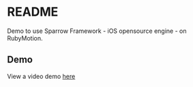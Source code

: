 # README

Demo to use Sparrow Framework - iOS opensource engine - on RubyMotion.

## Demo

View a video demo [here](http://f.cl.ly/items/2j2p080o241m0r0S1E1v/Screeny%20Video%202012%E5%B9%B45%E6%9C%8810%E6%97%A5%E4%B8%8B%E5%8D%8812.02.22.mov)